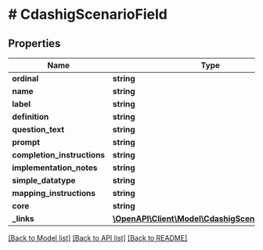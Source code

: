 # # CdashigScenarioField

## Properties

Name | Type | Description | Notes
------------ | ------------- | ------------- | -------------
**ordinal** | **string** |  | [optional]
**name** | **string** |  | [optional]
**label** | **string** |  | [optional]
**definition** | **string** |  | [optional]
**question_text** | **string** |  | [optional]
**prompt** | **string** |  | [optional]
**completion_instructions** | **string** |  | [optional]
**implementation_notes** | **string** |  | [optional]
**simple_datatype** | **string** |  | [optional]
**mapping_instructions** | **string** |  | [optional]
**core** | **string** |  | [optional]
**_links** | [**\OpenAPI\Client\Model\CdashigScenarioFieldLinks**](CdashigScenarioFieldLinks.md) |  | [optional]

[[Back to Model list]](../../README.md#models) [[Back to API list]](../../README.md#endpoints) [[Back to README]](../../README.md)
